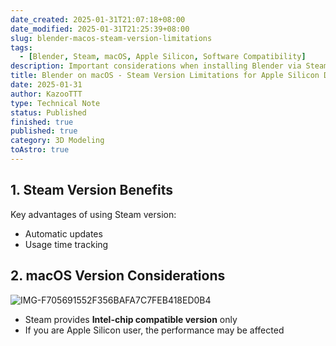 ```yaml
---
date_created: 2025-01-31T21:07:18+08:00
date_modified: 2025-01-31T21:25:39+08:00
slug: blender-macos-steam-version-limitations
tags:
  - [Blender, Steam, macOS, Apple Silicon, Software Compatibility]
description: Important considerations when installing Blender via Steam on macOS for Apple Silicon devices
title: Blender on macOS - Steam Version Limitations for Apple Silicon Devices
date: 2025-01-31
author: KazooTTT
type: Technical Note
status: Published
finished: true
published: true
category: 3D Modeling
toAstro: true
---
```


## 1. Steam Version Benefits

Key advantages of using Steam version:

- Automatic updates
- Usage time tracking

## 2. macOS Version Considerations

![IMG-F705691552F356BAFA7C7FEB418ED0B4](https://pictures.kazoottt.top/2025/01/20250131-IMG-F705691552F356BAFA7C7FEB418ED0B4.png)

- Steam provides **Intel-chip compatible version** only
- If you are Apple Silicon user, the performance may be affected
